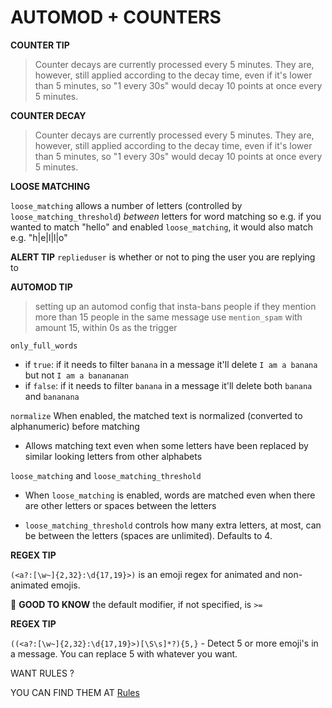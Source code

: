 # AUTOMOD + COUNTERS

**COUNTER TIP**

>Counter decays are currently processed every 5 minutes. They are, however, still applied according to the decay time, even if it's lower than 5 minutes, so "1 every 30s" would decay 10 points at once every 5 minutes.


**COUNTER DECAY**

> Counter decays are currently processed every 5 minutes. They are, however, still applied according to the decay time, even if it's lower than 5 minutes, so "1 every 30s" would decay 10 points at once every 5 minutes.

**LOOSE MATCHING**

`loose_matching` allows a number of letters
(controlled by `loose_matching_threshold`)
*between* letters for word matching
so e.g. if you wanted to match "hello" and enabled `loose_matching`, it would also match e.g. "h|e|l|l|o"

**ALERT TIP**
`replieduser` is whether or not to ping the user you are replying to



**AUTOMOD TIP**

>setting up an automod config that insta-bans people if they mention more than 15 people in the same message
 use `mention_spam` with amount 15, within 0s
 as the trigger

`only_full_words`
- if `true`: if it needs to filter `banana` in a message it'll delete `I am a banana` but not `I am a banananan`
- if `false`: if it needs to filter `banana` in a message it'll delete both `banana` and `bananana`

`normalize`
When enabled, the matched text is normalized (converted to alphanumeric) before matching
- Allows matching text even when some letters have been replaced by similar looking letters from other alphabets

`loose_matching` and `loose_matching_threshold`
- When `loose_matching` is enabled, words are matched even when there are other letters or spaces between the letters

- `loose_matching_threshold` controls how many extra letters, at most, can be between the letters (spaces are unlimited). Defaults to 4.


**REGEX TIP**

`(<a?:[\w~]{2,32}:\d{17,19}>)` is an emoji regex for animated and non-animated emojis.




📣 **GOOD TO KNOW**
the default modifier, if not specified, is `>=`




**REGEX TIP**

`((<a?:[\w~]{2,32}:\d{17,19}>)[\S\s]*?){5,}` - Detect 5 or more emoji's in a message. You can replace 5 with whatever you want.


WANT RULES ?

YOU CAN FIND THEM AT [Rules](rules.md)
